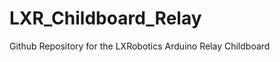 LXR_Childboard_Relay
====================

Github Repository for the LXRobotics Arduino Relay Childboard
